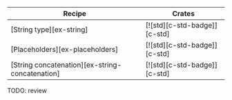 | Recipe | Crates |
|---|---|
| [String type][ex-string] | [![std][c-std-badge]][c-std] |
| [Placeholders][ex-placeholders] | [![std][c-std-badge]][c-std] |
| [String concatenation][ex-string-concatenation] | [![std][c-std-badge]][c-std] |

<div class="hidden">
TODO: review
</div>
